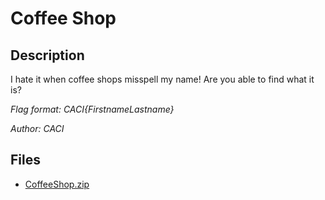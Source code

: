 # Coffee Shop

## Description

I hate it when coffee shops misspell my name! Are you able to find what it is?

*Flag format: CACI{FirstnameLastname}*

*Author: CACI*

## Files

* [CoffeeShop.zip](files/CoffeeShop.zip)

